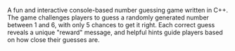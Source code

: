 A fun and interactive console-based number guessing game written in C++. The game challenges players to guess a randomly generated number between 1 and 6, with only 5 chances to get it right. Each correct guess reveals a unique "reward" message, and helpful hints guide players based on how close their guesses are.
